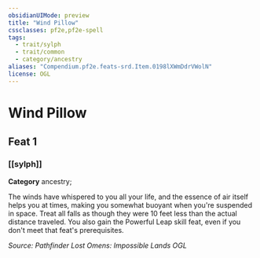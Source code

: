 ```yaml
---
obsidianUIMode: preview
title: "Wind Pillow"
cssclasses: pf2e,pf2e-spell
tags:
  - trait/sylph
  - trait/common
  - category/ancestry
aliases: "Compendium.pf2e.feats-srd.Item.0198lXWmDdrVWolN"
license: OGL
---
```

# Wind Pillow
## Feat 1
### [[sylph]]

**Category** ancestry; 




The winds have whispered to you all your life, and the essence of air itself helps you at times, making you somewhat buoyant when you're suspended in space. Treat all falls as though they were 10 feet less than the actual distance traveled. You also gain the Powerful Leap skill feat, even if you don't meet that feat's prerequisites.

*Source: Pathfinder Lost Omens: Impossible Lands*
*OGL*
